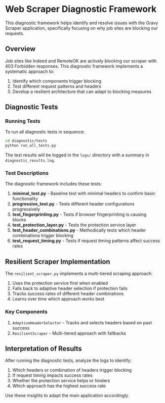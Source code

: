 # Web Scraper Diagnostic Framework

This diagnostic framework helps identify and resolve issues with the Gravy Scraper application, specifically focusing on why job sites are blocking our requests.

## Overview

Job sites like Indeed and RemoteOK are actively blocking our scraper with 403 Forbidden responses. This diagnostic framework implements a systematic approach to:

1. Identify which components trigger blocking
2. Test different request patterns and headers
3. Develop a resilient architecture that can adapt to blocking measures

## Diagnostic Tests

### Running Tests

To run all diagnostic tests in sequence:
```bash
cd diagnostic/tests
python run_all_tests.py
```

The test results will be logged in the `logs/` directory with a summary in `diagnostic_results.log`.

### Test Descriptions

The diagnostic framework includes these tests:

1. **minimal_test.py** - Baseline test with minimal headers to confirm basic functionality
2. **progressive_test.py** - Tests different header configurations progressively
3. **test_fingerprinting.py** - Tests if browser fingerprinting is causing blocks
4. **test_protection_layer.py** - Tests the protection service layer
5. **test_header_combinations.py** - Methodically tests which header combinations trigger blocking
6. **test_request_timing.py** - Tests if request timing patterns affect success rates

## Resilient Scraper Implementation

The `resilient_scraper.py` implements a multi-tiered scraping approach:

1. Uses the protection service first when enabled
2. Falls back to adaptive header selection if protection fails
3. Tracks success rates of different header combinations
4. Learns over time which approach works best

### Key Components

1. `AdaptiveHeaderSelector` - Tracks and selects headers based on past success
2. `ResilientScraper` - Multi-tiered approach with fallbacks

## Interpretation of Results

After running the diagnostic tests, analyze the logs to identify:

1. Which headers or combination of headers trigger blocking
2. If request timing impacts success rates
3. Whether the protection service helps or hinders
4. Which approach has the highest success rate

Use these insights to adapt the main application accordingly.